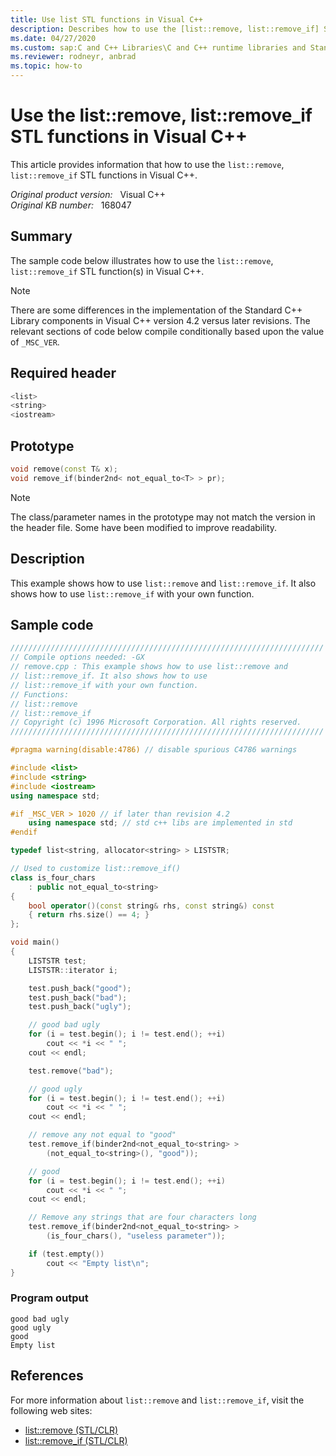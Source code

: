 ```yaml
---
title: Use list STL functions in Visual C++
description: Describes how to use the [list::remove, list::remove_if] STL function(s) in Visual C++. There are some differences in the implementation of the Standard C++ Library components in Visual C++ version 4.2 versus later revisions.
ms.date: 04/27/2020
ms.custom: sap:C and C++ Libraries\C and C++ runtime libraries and Standard Template Library (STL)
ms.reviewer: rodneyr, anbrad
ms.topic: how-to
---
```

# Use the list::remove, list::remove_if STL functions in Visual C++

This article provides information that how to use the `list::remove`, `list::remove_if` STL functions in Visual C++.

_Original product version:_ &nbsp; Visual C++  
_Original KB number:_ &nbsp; 168047

## Summary

The sample code below illustrates how to use the `list::remove`, `list::remove_if` STL function(s) in Visual C++.

> [!NOTE]
> There are some differences in the implementation of the Standard C++ Library components in Visual C++ version 4.2 versus later revisions. The relevant sections of code below compile conditionally based upon the value of `_MSC_VER`.

## Required header

```cpp
<list>
<string>
<iostream>
```

## Prototype

```cpp
void remove(const T& x);
void remove_if(binder2nd< not_equal_to<T> > pr);
```

> [!NOTE]
> The class/parameter names in the prototype may not match the version in the header file. Some have been modified to improve readability.

## Description

This example shows how to use `list::remove` and `list::remove_if`. It also shows how to use `list::remove_if` with your own function.

## Sample code

```cpp
//////////////////////////////////////////////////////////////////////
// Compile options needed: -GX
// remove.cpp : This example shows how to use list::remove and
// list::remove_if. It also shows how to use
// list::remove_if with your own function.
// Functions:
// list::remove
// list::remove_if
// Copyright (c) 1996 Microsoft Corporation. All rights reserved.
//////////////////////////////////////////////////////////////////////

#pragma warning(disable:4786) // disable spurious C4786 warnings

#include <list>
#include <string>
#include <iostream>
using namespace std;

#if _MSC_VER > 1020 // if later than revision 4.2
    using namespace std; // std c++ libs are implemented in std
#endif

typedef list<string, allocator<string> > LISTSTR;

// Used to customize list::remove_if()
class is_four_chars
    : public not_equal_to<string>
{
    bool operator()(const string& rhs, const string&) const
    { return rhs.size() == 4; }
};

void main()
{
    LISTSTR test;
    LISTSTR::iterator i;

    test.push_back("good");
    test.push_back("bad");
    test.push_back("ugly");

    // good bad ugly
    for (i = test.begin(); i != test.end(); ++i)
        cout << *i << " ";
    cout << endl;

    test.remove("bad");

    // good ugly
    for (i = test.begin(); i != test.end(); ++i)
        cout << *i << " ";
    cout << endl;

    // remove any not equal to "good"
    test.remove_if(binder2nd<not_equal_to<string> >
        (not_equal_to<string>(), "good"));

    // good
    for (i = test.begin(); i != test.end(); ++i)
        cout << *i << " ";
    cout << endl;

    // Remove any strings that are four characters long
    test.remove_if(binder2nd<not_equal_to<string> >
        (is_four_chars(), "useless parameter"));

    if (test.empty())
        cout << "Empty list\n";
}
```

### Program output

```console
good bad ugly
good ugly
good
Empty list
```

## References

For more information about `list::remove` and `list::remove_if`, visit the following web sites:

- [list::remove (STL/CLR)](/previous-versions/bb386133(v=vs.140))
- [list::remove_if (STL/CLR)](/previous-versions/bb398083(v=vs.140))
